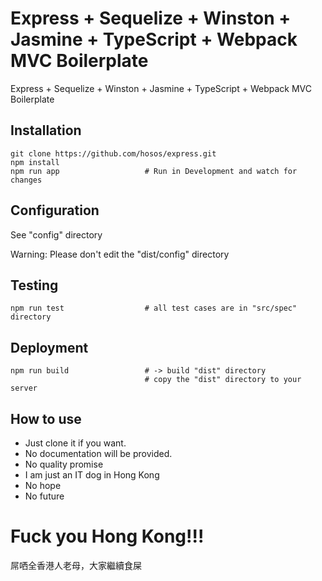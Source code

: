 # Express + Sequelize + Winston + Jasmine + TypeScript + Webpack MVC Boilerplate
Express + Sequelize + Winston + Jasmine + TypeScript + Webpack MVC Boilerplate

## Installation
```
git clone https://github.com/hosos/express.git
npm install
npm run app                   # Run in Development and watch for changes
```

## Configuration
See "config" directory

Warning: Please don't edit the "dist/config" directory

## Testing
```
npm run test                  # all test cases are in "src/spec" directory
```

## Deployment
```
npm run build                 # -> build "dist" directory
                              # copy the "dist" directory to your server
```


## How to use
- Just clone it if you want.
- No documentation will be provided.
- No quality promise
- I am just an IT dog in Hong Kong
- No hope
- No future

# Fuck you Hong Kong!!!
屌哂全香港人老母，大家繼續食屎
